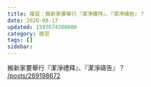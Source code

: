 ```yaml
---
title: 複習：搬新家要舉行『潔淨禮拜』、『潔淨禱告』？
date: 2020-08-17
updated: 1597674300000
category: 複習
tags: []
sidebar: 
---
```


<p>搬新家要舉行『潔淨禮拜』、『潔淨禱告』？<br/>
<a href="/posts/269198672" target="_blank">/posts/269198672</a></p>
<p> </p>
